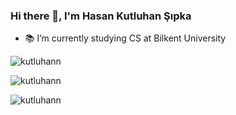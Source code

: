 ### Hi there 👋, I'm Hasan Kutluhan Şıpka
* 📚 I’m currently studying CS at Bilkent University

<p align="left"> <img src="https://komarev.com/ghpvc/?username=kutluhann&label=Profile%20views&color=0e75b6&style=flat" alt="kutluhann" /> </p>

<p align="left"><img align="center" src="https://github-readme-stats.vercel.app/api?username=kutluhann&include_all_commits=true&count_private=true&show_icons=true&theme=dark&border_radius=12&card_width=400" alt="kutluhann" /></p>

<p align="left"><img align="center" src="https://github-readme-stats.vercel.app/api/top-langs/?username=kutluhann&layout=compact&theme=dark&langs_count=8&border_radius=12&card_width=380" alt="kutluhann" /></p>